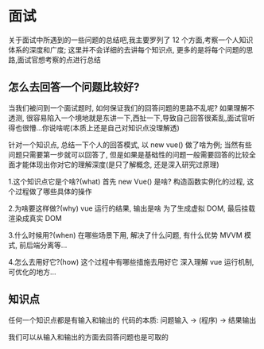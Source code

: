 # 面试

关于面试中所遇到的一些问题的总结吧,我主要罗列了 12 个方面,考察一个人知识体系的深度和广度; 这里并不会详细的去讲每个知识点, 更多的是将每个问题的思路,面试官想考察的点进行总结

## 怎么去回答一个问题比较好?

当我们被问到一个面试题时, 如何保证我们的回答问题的思路不乱呢? 如果理解不透测, 很容易陷入一个境地就是东讲一下,西扯一下,导致自己回答很紊乱,面试官听得也很懵...你说啥呢(本质上还是自己对知识点没理解透)

针对一个知识点, 总结一下个人的回答模式, 以 new vue() 做了啥为例;
当然有些问题只需要第一步就可以回答了, 但是如果是基础性的问题一般需要回答的比较全面才能体现出你对它的理解深度(是只了解概念, 还是深入研究过原理)

1.这个知识点它是个啥?(what)
首先 new Vue() 是啥? 构造函数实例化的过程, 这个过程做了哪些具体的操作

2.为啥要这样做?(why)
vue 运行的结果, 输出是啥
为了生成虚拟 DOM, 最后挂载渲染成真实 DOM

3.什么时候用?(when)
在哪些场景下用, 解决了什么问题, 有什么优势
MVVM 模式, 前后端分离等...

4.怎么去用好它?(how)
这个过程中有哪些措施去用好它
深入理解 vue 运行机制, 可优化的地方...

## 知识点

任何一个知识点都是有输入和输出的
代码的本质: 问题输入 -> (程序) -> 结果输出

我们可以从输入和输出的方面去回答问题也是可取的
